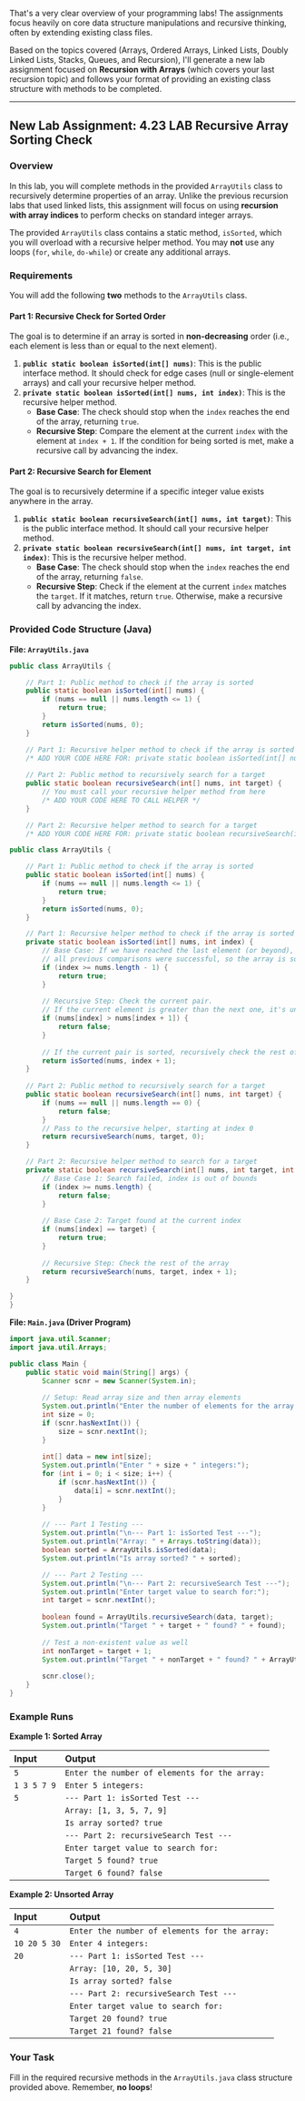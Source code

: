 That's a very clear overview of your programming labs\! The assignments focus heavily on core data structure manipulations and recursive thinking, often by extending existing class files.

Based on the topics covered (Arrays, Ordered Arrays, Linked Lists, Doubly Linked Lists, Stacks, Queues, and Recursion), I'll generate a new lab assignment focused on **Recursion with Arrays** (which covers your last recursion topic) and follows your format of providing an existing class structure with methods to be completed.

-----

## New Lab Assignment: 4.23 LAB Recursive Array Sorting Check

### Overview

In this lab, you will complete methods in the provided `ArrayUtils` class to recursively determine properties of an array. Unlike the previous recursion labs that used linked lists, this assignment will focus on using **recursion with array indices** to perform checks on standard integer arrays.

The provided `ArrayUtils` class contains a static method, `isSorted`, which you will overload with a recursive helper method. You may **not** use any loops (`for`, `while`, `do-while`) or create any additional arrays.

### Requirements

You will add the following **two** methods to the `ArrayUtils` class.

#### Part 1: Recursive Check for Sorted Order

The goal is to determine if an array is sorted in **non-decreasing** order (i.e., each element is less than or equal to the next element).

1.  **`public static boolean isSorted(int[] nums)`**: This is the public interface method. It should check for edge cases (null or single-element arrays) and call your recursive helper method.
2.  **`private static boolean isSorted(int[] nums, int index)`**: This is the recursive helper method.
      * **Base Case**: The check should stop when the `index` reaches the end of the array, returning `true`.
      * **Recursive Step**: Compare the element at the current `index` with the element at `index + 1`. If the condition for being sorted is met, make a recursive call by advancing the index.

#### Part 2: Recursive Search for Element

The goal is to recursively determine if a specific integer value exists anywhere in the array.

1.  **`public static boolean recursiveSearch(int[] nums, int target)`**: This is the public interface method. It should call your recursive helper method.
2.  **`private static boolean recursiveSearch(int[] nums, int target, int index)`**: This is the recursive helper method.
      * **Base Case**: The check should stop when the `index` reaches the end of the array, returning `false`.
      * **Recursive Step**: Check if the element at the current `index` matches the `target`. If it matches, return `true`. Otherwise, make a recursive call by advancing the index.

### Provided Code Structure (Java)

**File: `ArrayUtils.java`**

```java
public class ArrayUtils {

    // Part 1: Public method to check if the array is sorted
    public static boolean isSorted(int[] nums) {
        if (nums == null || nums.length <= 1) {
            return true;
        }
        return isSorted(nums, 0);
    }

    // Part 1: Recursive helper method to check if the array is sorted
    /* ADD YOUR CODE HERE FOR: private static boolean isSorted(int[] nums, int index) */
    
    // Part 2: Public method to recursively search for a target
    public static boolean recursiveSearch(int[] nums, int target) {
        // You must call your recursive helper method from here
        /* ADD YOUR CODE HERE TO CALL HELPER */
    }

    // Part 2: Recursive helper method to search for a target
    /* ADD YOUR CODE HERE FOR: private static boolean recursiveSearch(int[] nums, int target, int index) */

public class ArrayUtils {

    // Part 1: Public method to check if the array is sorted
    public static boolean isSorted(int[] nums) {
        if (nums == null || nums.length <= 1) {
            return true;
        }
        return isSorted(nums, 0);
    }

    // Part 1: Recursive helper method to check if the array is sorted
    private static boolean isSorted(int[] nums, int index) {
        // Base Case: If we have reached the last element (or beyond), 
        // all previous comparisons were successful, so the array is sorted.
        if (index >= nums.length - 1) {
            return true;
        }
        
        // Recursive Step: Check the current pair.
        // If the current element is greater than the next one, it's unsorted.
        if (nums[index] > nums[index + 1]) {
            return false; 
        }
        
        // If the current pair is sorted, recursively check the rest of the array
        return isSorted(nums, index + 1);
    }
    
    // Part 2: Public method to recursively search for a target
    public static boolean recursiveSearch(int[] nums, int target) {
        if (nums == null || nums.length == 0) {
            return false;
        }
        // Pass to the recursive helper, starting at index 0
        return recursiveSearch(nums, target, 0);
    }

    // Part 2: Recursive helper method to search for a target
    private static boolean recursiveSearch(int[] nums, int target, int index) {
        // Base Case 1: Search failed, index is out of bounds
        if (index >= nums.length) {
            return false;
        }
        
        // Base Case 2: Target found at the current index
        if (nums[index] == target) {
            return true;
        }
        
        // Recursive Step: Check the rest of the array
        return recursiveSearch(nums, target, index + 1);
    }

}
}
```

**File: `Main.java` (Driver Program)**

```java
import java.util.Scanner;
import java.util.Arrays;

public class Main {
    public static void main(String[] args) {
        Scanner scnr = new Scanner(System.in);
        
        // Setup: Read array size and then array elements
        System.out.println("Enter the number of elements for the array:");
        int size = 0;
        if (scnr.hasNextInt()) {
            size = scnr.nextInt();
        }
        
        int[] data = new int[size];
        System.out.println("Enter " + size + " integers:");
        for (int i = 0; i < size; i++) {
            if (scnr.hasNextInt()) {
                data[i] = scnr.nextInt();
            }
        }
        
        // --- Part 1 Testing ---
        System.out.println("\n--- Part 1: isSorted Test ---");
        System.out.println("Array: " + Arrays.toString(data));
        boolean sorted = ArrayUtils.isSorted(data);
        System.out.println("Is array sorted? " + sorted);

        // --- Part 2 Testing ---
        System.out.println("\n--- Part 2: recursiveSearch Test ---");
        System.out.println("Enter target value to search for:");
        int target = scnr.nextInt();
        
        boolean found = ArrayUtils.recursiveSearch(data, target);
        System.out.println("Target " + target + " found? " + found);
        
        // Test a non-existent value as well
        int nonTarget = target + 1; 
        System.out.println("Target " + nonTarget + " found? " + ArrayUtils.recursiveSearch(data, nonTarget));
        
        scnr.close();
    }
}
```

### Example Runs

**Example 1: Sorted Array**

| Input | Output |
| :--- | :--- |
| `5` | `Enter the number of elements for the array:` |
| `1 3 5 7 9` | `Enter 5 integers:` |
| `5` | `--- Part 1: isSorted Test ---` |
| | `Array: [1, 3, 5, 7, 9]` |
| | `Is array sorted? true` |
| | `--- Part 2: recursiveSearch Test ---` |
| | `Enter target value to search for:` |
| | `Target 5 found? true` |
| | `Target 6 found? false` |

**Example 2: Unsorted Array**

| Input | Output |
| :--- | :--- |
| `4` | `Enter the number of elements for the array:` |
| `10 20 5 30` | `Enter 4 integers:` |
| `20` | `--- Part 1: isSorted Test ---` |
| | `Array: [10, 20, 5, 30]` |
| | `Is array sorted? false` |
| | `--- Part 2: recursiveSearch Test ---` |
| | `Enter target value to search for:` |
| | `Target 20 found? true` |
| | `Target 21 found? false` |

### **Your Task**

Fill in the required recursive methods in the `ArrayUtils.java` class structure provided above. Remember, **no loops**\!